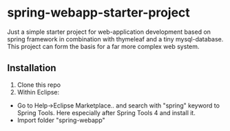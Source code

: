 # spring-webapp-starter-project

Just a simple starter project for web-application development based on spring framework in combination with thymeleaf and a tiny mysql-database. This project can form the basis for a far more complex web system.

## Installation
1. Clone this repo
2. Within Eclipse:
  - Go to Help->Eclipse Marketplace.. and search with "spring" keyword to Spring Tools. Here especially after Spring Tools 4 and install it.
  - Import folder "spring-webapp"
